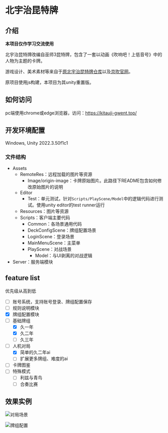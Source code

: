 # 北宇治昆特牌
## 介绍
<b>本项目仅作学习交流使用</b>

北宇治昆特牌改编自巫师3昆特牌，包含了一套以动画《吹响吧！上低音号》中的人物为主题的卡牌。

游戏设计、美术素材等来自于[原北宇治昆特牌仓库](https://github.com/kitauji-gwent/kitauji-gwent)以及[京吹官网](https://www.kyotoanimation.co.jp/shop/kitaujisuibu/#character)。

原项目使用js构建，本项目为其unity重置版。

## 如何访问
pc端使用chrome或edge浏览器，访问：https://kitauji-gwent.top/

## 开发环境配置
Windows, Unity 2022.3.50f1c1

### 文件结构
- Assets
    - RemoteRes：远程加载的图片等资源
        - Image/origin-image：卡牌原始图片。此路径下README包含如何修改原始图片的说明
    - Editor
        - Test：单元测试，针对`Scripts/PlayScene/Model`中的逻辑代码进行测试。使用unity editor的test runner运行
    - Resources：图片等资源
    - Scripts：客户端主要代码
        - Common：各场景通用代码
        - DeckConfigScene：牌组配置场景
        - LoginScene：登录场景
        - MainMenuScene：主菜单
        - PlayScene：对战场景
            - Model：与UI剥离的对战逻辑
- Server：服务端模块

## feature list
优先级从高到低
- [ ] 账号系统，支持账号登录、牌组配置保存
- [ ] 规则说明模块
- [x] 牌组配置模块
- [ ] 基础牌组
   - [x] 久一年
   - [x] 久二年
   - [ ] 久三年
- [ ] 人机对局
   - [x] 简单的久二年ai
   - [ ] 扩展更多牌组、难度的ai
- [ ] 卡牌图鉴
- [ ] 特殊模式
   - [ ] 利兹与青鸟
   - [ ] 合奏比赛

## 效果实例
![对局场景](docs/play_scene.png "对局场景")

![牌组配置](docs/deck_config.png "牌组配置")
